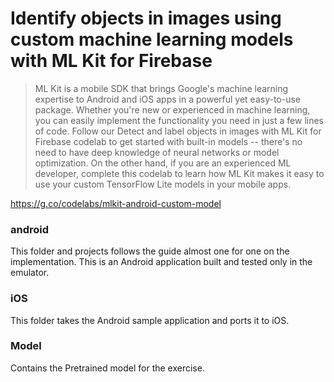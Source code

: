 # Identify objects in images using custom machine learning models with ML Kit for Firebase

> ML Kit is a mobile SDK that brings Google's machine learning expertise to Android and iOS apps in a powerful yet easy-to-use package. Whether you're new or experienced in machine learning, you can easily implement the functionality you need in just a few lines of code. Follow our Detect and label objects in images with ML Kit for Firebase codelab to get started with built-in models -- there's no need to have deep knowledge of neural networks or model optimization. On the other hand, if you are an experienced ML developer, complete this codelab to learn how ML Kit makes it easy to use your custom TensorFlow Lite models in your mobile apps.

https://g.co/codelabs/mlkit-android-custom-model

### android
This folder and projects follows the guide almost one for one on the implementation. This is an Android application built and tested only in the emulator.

### iOS
This folder takes the Android sample application and ports it to iOS.

### Model
Contains the Pretrained model for the exercise.
